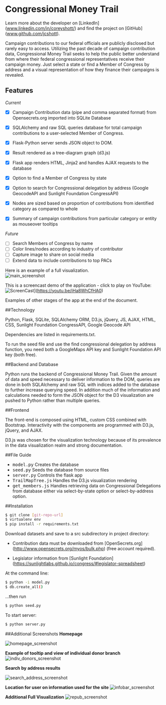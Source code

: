 Congressional Money Trail
====================================
Learn more about the developer on [LinkedIn] (www.linkedin.com/in/coreyshott/) and find the project on [GitHub] (www.github.com/jcshott).

Campaign contributions to our federal officials are publicly disclosed but rarely easy to access. Utilizing the past decade of campaign contribution data, Congressional Money Trail seeks to help the public better understand from where their federal congressional representatives receive their campaign money. Just select a state or find a Member of Congress by address and a visual representation of how they finance their campaigns is revealed.

## Features ##

*Current*

- [x] Campaign Contribution data (pipe and comma separated format) from Opensecrets.org imported into SQLite Database
- [x] SQLAlchemy and raw SQL queries database for total campaign contributions to a user-selected Member of Congress.
- [x] Flask-Python server sends JSON object to DOM.

- [x] Result rendered as a tree-diagram graph (d3.js)
- [x] Flask app renders HTML, Jinja2 and handles AJAX requests to the database
- [x] Option to find a Member of Congress by state 
- [x] Option to search for Congressional delegation by address (Google GeocodeAPI and Sunlight Foundation CongressAPI)
- [x] Nodes are sized based on proportion of contributions from identified category as compared to whole

- [x] Summary of campaign contributions from particular category or entity as  mouseover tooltips

*Future*

- [ ] Search Members of Congress by name
- [ ] Color lines/nodes according to industry of contributor
- [ ] Capture image to share on social media
- [ ] Extend data to include contributions to top PACs

Here is an example of a full visualization.  
![main_screenshot](/static/img/main_ss.png)

This is a screencast demo of the application - click to play on YouTube:
![ScreenCast](http://img.youtube.com/vi/iHa8WhCfHA0/0.jpg)](https://youtu.be/iHa8WhCfHA0)

Examples of other stages of the app at the end of the document.

##Technology

Python, Flask, SQLite, SQLAlchemy ORM, D3.js, jQuery, JS,  AJAX, HTML, CSS, Sunlight Foundation CongressAPI, Google Geocode API

Dependencies are listed in requirements.txt.  

To run the seed file and use the find congressional delegation by address function, you need both a GoogleMaps API key and Sunlight Foundation API key (both free).

##Backend and Database

Python runs the backend of Congressional Money Trail.  Given the amount of data and speed necessary to deliver information to the DOM, queries are done in both SQLAlchemy and raw SQL with indices added to the database to further increase querying speed.  In addition much of the information and calculations needed to form the JSON object for the D3 visualization are pushed to Python rather than multiple queries.



##Frontend

The front-end is composed  using HTML, custom CSS combined with Bootstrap.  Interactivity with the components are programmed with D3.js,  jQuery, and AJAX.  

D3.js was chosen for the visualization technology because of its prevalence in the data visualization realm and strong documentation.  

##File Guide
* <kbd>model.py</kbd>  Creates the database
* <kbd>seed.py</kbd>  Seeds the database from source files
* <kbd>server.py</kbd> Controls the flask app 
* <kbd>TrailMapTree.js</kbd>  Handles the D3.js visualization rendering
* <kbd>get_members.js</kbd> Handles retrieving data on Congressional Delegations from database either via select-by-state option or select-by-address option.

##Installation

```sh
$ git clone [git-repo-url]
$ virtualenv env
$ pip install -r requirements.txt
```

Download datasets and save to a src subdirectory in project directory:

- Contribution data must be downloaded from [OpenSecrets.org] (http://www.opensecrets.org/myos/bulk.php)  (free account required).

- Legislator information from [Sunlight Foundation] (https://sunlightlabs.github.io/congress/#legislator-spreadsheet)

At the command line:

```sh
$ python -i model.py 
$ db.create_all()
```
...then run

```sh
$ python seed.py
 ```
To start server:
 
```sh
$ python server.py
```


##Additional Screenshots
**Homepage**

![homepage_screenshot](/static/img/homepage_ss.png)

**Example of tooltip and view of individual donor branch**
![indiv_donors_screenshot](/static/img/indiv_donors_ss.png)

**Search by address results**

![search_address_screenshot](/static/img/choose_by_address_ss.png)

**Location for user on information used for the site**
![infobar_screenshot](/static/img/info_bar_ss.png)


**Additional Full Visualization**
![repub_screenshot](/static/img/repub_full_ss.png)
